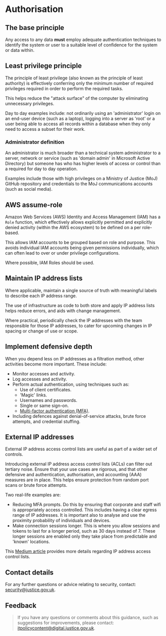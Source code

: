 # Authorisation

## The base principle

Any access to any data **must** employ adequate authentication techniques to identify the system or user to a suitable level of confidence for the system or data within.

## Least privilege principle

The principle of least privilege \(also known as the principle of least authority\) is effectively conferring only the minimum number of required privileges required in order to perform the required tasks.

This helps reduce the "attack surface" of the computer by eliminating unnecessary privileges.

Day to day examples include: not ordinarily using an 'administrator' login on an end-user device \(such as a laptop\), logging into a server as 'root' or a user being able to access all records within a database when they only need to access a subset for their work.

### Administrator definition

An administrator is much broader than a technical system administrator to a server, network or service \(such as 'domain admin' in Microsoft Active Directory\) but someone has who has higher levels of access or control than a required for day to day operation.

Examples include those with high privileges on a Ministry of Justice \(MoJ\) GitHub repository and credentials to the MoJ communications accounts \(such as social media\).

## AWS assume-role

Amazon Web Services \(AWS\) Identity and Access Management \(IAM\) has a `Role` function, which effectively allows explicitly permitted and explicitly denied activity \(within the AWS ecosystem\) to be defined on a per role-based.

This allows IAM accounts to be grouped based on role and purpose. This avoids individual IAM accounts being given permissions individually, which can often lead to over or under privilege configurations.

Where possible, IAM Roles should be used.

## Maintain IP address lists

Where applicable, maintain a single source of truth with meaningful labels to describe each IP address range.

The use of infrastructure as code to both store and apply IP address lists helps reduce errors, and aids with change management.

Where practical, periodically check the IP addresses with the team responsible for those IP addresses, to cater for upcoming changes in IP spacing or change of use or scope.

## Implement defensive depth

When you depend less on IP addresses as a filtration method, other activities become more important. These include:

-   Monitor accesses and activity.
-   Log accesses and activity.
-   Perform actual authentication, using techniques such as:
    -   Use of client certificates.
    -   'Magic' links.
    -   Usernames and passwords.
    -   Single or same sign-on.
    -   [Multi-factor authentication \(MFA\)](multi-factor-authentication-mfa-guide.md).
-   Including defences against denial-of-service attacks, brute force attempts, and credential stuffing.

## External IP addresses

External IP address access control lists are useful as part of a wider set of controls.

Introducing external IP address access control lists \(ACLs\) can filter out tertiary noise. Ensure that your use cases are rigorous, and that other defensive and authentication, authorisation, and accounting \(AAA\) measures are in place. This helps ensure protection from random port scans or brute force attempts.

Two real-life examples are:

-   Reducing MFA prompts. Do this by ensuring that corporate and staff wifi is appropriately access controlled. This includes having a clear egress range of IP addresses. It is important also to analyse and use the proximity probability of individuals and devices.
-   Make connection sessions longer. This is where you allow sessions and tokens to last for a longer period, such as 30 days instead of 7. These longer sessions are enabled only they take place from predictable and 'known' locations.

This [Medium article](https://medium.com/@joelgsamuel/ip-address-access-control-lists-are-not-as-great-as-you-think-they-are-4176b7d68f20) provides more details regarding IP address access control lists.

## Contact details

For any further questions or advice relating to security, contact: [security@justice.gov.uk](mailto:security@justice.gov.uk).

## Feedback

> If you have any questions or comments about this guidance, such as suggestions for improvements, please contact: [itpolicycontent@digital.justice.gov.uk](mailto:itpolicycontent@digital.justice.gov.uk).

